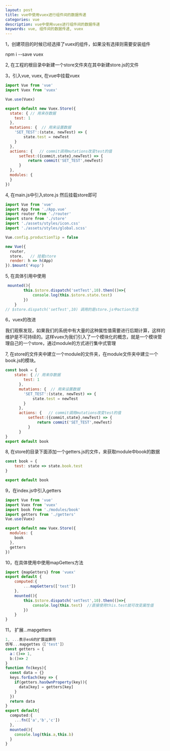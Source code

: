 ```yaml
---
layout: post
title: vue中使用vuex进行组件间的数据传递
categories: vue
description: vue中使用vuex进行组件间的数据传递
keywords: vue, 组件间的数据传递, vuex
---
```


1，创建项目的时候已经选择了vuex的组件，如果没有选择则需要安装组件

npm i --save vuex

2, 在工程的根目录中新建一个store文件夹在其中新建store.js的文件

3，引入vue, vuex, 在vue中挂载vuex

```js
import Vue from 'vue'
import Vuex from 'vuex'

Vue.use(Vuex)

export default new Vuex.Store({
  state: { // 用来存数据
    test: 1
  },
  mutations: {  // 用来设置数据
    'SET_TEST':(state, newTest) => {
        state.test = newTest
    }
  },
  actions: {   // commit调用mutations改变test的值
      setTest:({commit,state},newTest) => {
          return commit('SET_TEST',newTest)
      }
  },
  modules: {
  }
})
```

4, 在main.js中引入store.js 然后挂载store即可

```js
import Vue from 'vue'
import App from './App.vue'
import router from './router'
import store from './store'
import './assets/styles/icon.css'
import './assets/styles/global.scss'

Vue.config.productionTip = false

new Vue({
  router,
  store,   // 挂载store
  render: h => h(App)
}).$mount('#app')
```

5, 在具体引用中使用

```js
 mounted(){
        this.$store.dispatch('setTest',10).then(()=>{
            console.log(this.$store.state.test)
        })
    }
// $store.dispatch('setTest',10) 调用的是store.js中action方法
```

6，vuex的改进

我们观察发现，如果我们的系统中有大量的这种属性值需要进行后期计算，这样的维护是不可持续的。这样vuex为我们引入了一个模块化的概念，就是一个模块管理自己的一个store，通过module的方式进行集中式管理

7, 在store的文件夹中建立一个module的文件夹，在module文件夹中建立一个book.js的模块。

```js
const book = {
    state: { // 用来存数据
        test: 1
      },
      mutations: {  // 用来设置数据
        'SET_TEST':(state, newTest) => {
            state.test = newTest
        }
      },
      actions: {   // commit调用mutations改变test的值
          setTest:({commit,state},newTest) => {
              return commit('SET_TEST',newTest)
          }
      }
}
export default book
```

8, 在store的目录下面添加一个getters.js的文件，来获取module中book的数据

```js
const book = {
    test: state => state.book.test
}

export default book
```



9，在index.js中引入getters

```js
import Vue from 'vue'
import Vuex from 'vuex'
import book from './modules/book'
import getters from './getters'
Vue.use(Vuex)

export default new Vuex.Store({
  modules: {
    book
  },
  getters
})
```

10，在具体使用中使用mapGetters方法

```js
import {mapGetters} from 'vuex'
export default {
    computed:{
        ...mapGetters(['test'])
    },
    mounted(){
        this.$store.dispatch('setTest',10).then(()=>{
            console.log(this.test)  //直接使用this.test就可改变属性值
        })
    }
}
```

11， 扩展...mapgetters

```typescript
1, ...表示es6的扩展运算符
仿写...mapgettes（['test']）
const getters = {
  a：()=> 1,
  b:()=> 2
}
function fn(keys){
  const data = {}
  keys.forEach(key => {
    if(getters.hasOwnProperty(key)){
      data[key] = getters[key]
    }
  })
  return data
}
export default{
  computed:{
    ...fn(['a','b','c'])
  },
  mounted(){
    console.log(this.a,this.b)
  }
}
```




